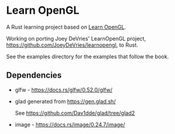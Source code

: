 # Learn OpenGL

A Rust learning project based on [Learn OpenGL](https://learnopengl.com).

Working on porting Joey DeVries' LearnOpenGL project, https://github.com/JoeyDeVries/learnopengl, to Rust.

See the examples directory for the examples that follow the book.

## Dependencies

* glfw - https://docs.rs/glfw/0.52.0/glfw/
* glad generated from https://gen.glad.sh/ 

  See https://github.com/Dav1dde/glad/tree/glad2
* image - https://docs.rs/image/0.24.7/image/
 


